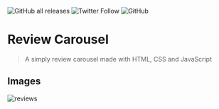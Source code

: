 ![GitHub all releases](https://img.shields.io/github/downloads/antonADev/demo-repo/total?logo=GitHub&logoColor=orange)
![Twitter Follow](https://img.shields.io/twitter/follow/antonioaurello?style=social)
![GitHub](https://img.shields.io/github/license/antonadev/reviews-carousel)

# Review Carousel

> A simply review carousel made with HTML, CSS and JavaScript


## Images

![reviews](https://user-images.githubusercontent.com/94080778/141615511-7ef8f046-8aad-4c75-9cf6-1b3ccf6ceca5.gif)

